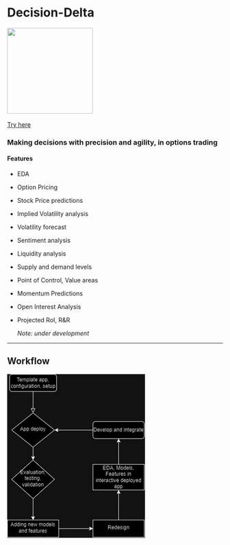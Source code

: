 # Decision-Delta
<img src="Assets/Logos/Designer (8).png" width="200" height="200" />

 <a href = "https://decision-delta.streamlit.app"> Try here </a>
### Making decisions with precision and agility, in options trading
#### Features
* EDA
* Option Pricing
* Stock Price predictions
* Implied Volatility analysis
* Volatility forecast
* Sentiment analysis
* Liquidity analysis
* Supply and demand levels
* Point of Control, Value areas
* Momentum Predictions
* Open Interest Analysis
* Projected RoI, R&R

  *Note: under development*
---

## Workflow
<img src="Assets/Decision Delta.png"/>
